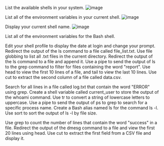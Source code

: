 List the available shells in your system.
  ![image](https://github.com/user-attachments/assets/8a9cebb8-c489-45bb-a5c9-c367bdaad187)

List all of the environment variables in your current shell.
  ![image](https://github.com/user-attachments/assets/c6c3702f-ec73-46c4-91e3-462436e615aa)

Display your current shell name.
  ![image](https://github.com/user-attachments/assets/f25bce73-37a7-4bb2-905d-495cb8189ed3)

List all of the environment variables for the Bash shell.
  
Edit your shell profile to display the date at login and change your prompt.
Redirect the output of the ls command to a file called file_list.txt.
Use file globbing to list all .txt files in the current directory.
Redirect the output of the ls command to a file and append it.
Use a pipe to send the output of ls to the grep command to filter for files containing the word "report".
Use head to view the first 10 lines of a file, and tail to view the last 10 lines.
Use cut to extract the second column of a file called data.csv.

Search for all lines in a file called log.txt that contain the word "ERROR" using grep.
Create a shell variable called current_user to store the output of the whoami command.
Use tr to convert a string of lowercase letters to uppercase.
Use a pipe to send the output of ps to grep to search for a specific process name.
Create a Bash alias named ls for the command ls -l.
Use sort to sort the output of ls -l by file size.

Use grep to count the number of lines that contain the word "success" in a file.
Redirect the output of the dmesg command to a file and view the first 20 lines using head.
Use cut to extract the first field from a CSV file and display it.

